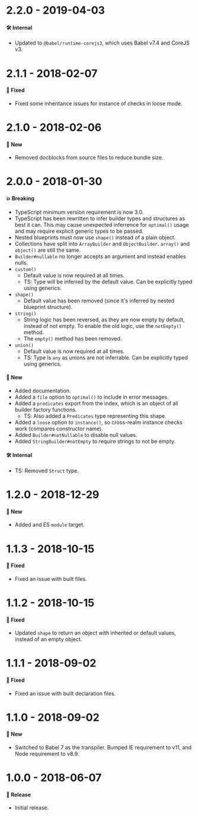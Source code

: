 # 2.2.0 - 2019-04-03

#### 🛠 Internal

- Updated to `@babel/runtime-corejs3`, which uses Babel v7.4 and CoreJS v3.

# 2.1.1 - 2018-02-07

#### 🐞 Fixed

- Fixed some inheritance issues for instance of checks in loose mode.

# 2.1.0 - 2018-02-06

#### 🚀 New

- Removed docblocks from source files to reduce bundle size.

# 2.0.0 - 2018-01-30

#### 💥 Breaking

- TypeScript minimum version requirement is now 3.0.
- TypeScript has been rewritten to infer builder types and structures as best it can. This may cause
  unexpected inferrence for `optimal()` usage and may require explicit generic types to be passed.
- Nested blueprints must now use `shape()` instead of a plain object.
- Collections have split into `ArrayBuilder` and `ObjectBuilder`. `array()` and `object()` are still
  the same.
- `Builder#nullable` no longer accepts an argument and instead enables nulls.
- `custom()`
  - Default value is now required at all times.
  - TS: Type will be inferred by the default value. Can be explicitly typed using generics.
- `shape()`
  - Default value has been removed (since it's inferred by nested blueprint structure).
- `string()`
  - String logic has been reversed, as they are now empty by default, instead of not empty. To
    enable the old logic, use the `notEmpty()` method.
  - The `empty()` method has been removed.
- `union()`
  - Default value is now required at all times.
  - TS: Type is `any` as unions are not inferrable. Can be explicitly typed using generics.

#### 🚀 New

- Added documentation.
- Added a `file` option to `optimal()` to include in error messages.
- Added a `predicates` export from the index, which is an object of all builder factory functions.
  - TS: Also added a `Predicates` type representing this shape.
- Added a `loose` option to `instance()`, so cross-realm instance checks work (compares constructor
  name).
- Added `Builder#notNullable` to disable null values.
- Added `StringBuilder#notEmpty` to require strings to not be empty.

#### 🛠 Internal

- TS: Removed `Struct` type.

# 1.2.0 - 2018-12-29

#### 🚀 New

- Added and ES `module` target.

# 1.1.3 - 2018-10-15

#### 🐞 Fixed

- Fixed an issue with built files.

# 1.1.2 - 2018-10-15

#### 🐞 Fixed

- Updated `shape` to return an object with inherited or default values, instead of an empty object.

# 1.1.1 - 2018-09-02

#### 🐞 Fixed

- Fixed an issue with built declaration files.

# 1.1.0 - 2018-09-02

#### 🚀 New

- Switched to Babel 7 as the transpiler. Bumped IE requirement to v11, and Node requirement to v8.9.

# 1.0.0 - 2018-06-07

#### 🎉 Release

- Initial release.
